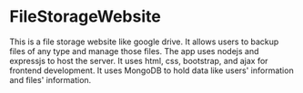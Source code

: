 # FileStorageWebsite
This is a file storage website like google drive. It allows users to backup files of any type and manage those files.
The app uses nodejs and expressjs to host the server. It uses html, css, bootstrap, and ajax for frontend development. 
It uses MongoDB to hold data like users' information and files' information.

